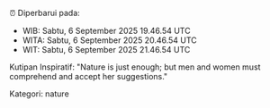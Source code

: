 ⏰ Diperbarui pada:
- WIB: Sabtu, 6 September 2025 19.46.54 UTC
- WITA: Sabtu, 6 September 2025 20.46.54 UTC
- WIT: Sabtu, 6 September 2025 21.46.54 UTC

Kutipan Inspiratif:
"Nature is just enough; but men and women must comprehend and accept her suggestions."


Kategori: nature

